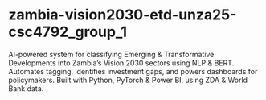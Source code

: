 # zambia-vision2030-etd-unza25-csc4792_group_1
AI-powered system for classifying Emerging &amp; Transformative Developments into Zambia’s Vision 2030 sectors using NLP &amp; BERT. Automates tagging, identifies investment gaps, and powers dashboards for policymakers. Built with Python, PyTorch &amp; Power BI, using ZDA &amp; World Bank data.
